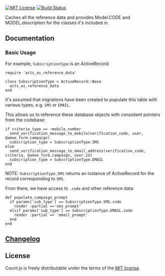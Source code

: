 [![MIT License][license-image]][license-url] [![Build Status][travis-image]][travis-url]

Caches all the reference data and provides Model.CODE and MODEL.description for the classes it's included in.

## Documentation

### Basic Usage

For example, `SubscriptionType` is an ActiveRecord:

    require 'acts_as_reference_data'

    class SubscriptionType < ActiveRecord::Base
      acts_as_reference_data
    end

It's assumed that migrations have been created to populate this table with various types, e.g. `SMS` or `EMAIL`.

This allows us to reference these database objects with consistent pointers from the codebase:

    if criteria_type == :mobile_number
      send_verification_message_to_mobile(verification_code, user, @amoe_form.campaign)
      subscription_type = SubscriptionType.SMS
    else
      send_verification_message_to_email_address(verification_code, criteria, @amoe_form.campaign, user.id)
      subscription_type = SubscriptionType.EMAIL
    end

NOTE: `SubscriptionType.SMS` returns an instance of ActiveRecord for the record corresponding to `SMS`.

From there, we have access to `.code` and other reference data:

    def populate_campaign_prompt
      if params['sub_type'] == SubscriptionType.SMS.code
        render :partial =>'sms_prompt'
      elsif params['sub_type'] == SubscriptionType.EMAIL.code
        render :partial => 'email_prompt'
      end
    end
    
## [Changelog](CHANGELOG.md)

## License

Count.js is freely distributable under the terms of the [MIT license](LICENSE).

[license-image]: http://img.shields.io/badge/license-MIT-blue.svg?style=flat
[license-url]: MIT-LICENSE

[travis-url]: http://travis-ci.org/signal/acts_as_reference_data
[travis-image]: http://img.shields.io/travis/signal/acts_as_reference_data/master.svg?style=flat
